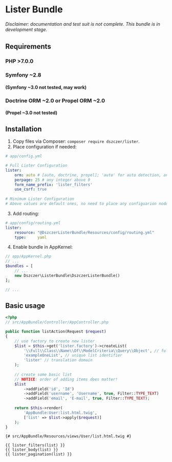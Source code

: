 # Lister Bundle

###### Disclaimer: documentation and test suit is not complete. This bundle is in development stage.

## Requirements

### PHP >7.0.0

### Symfony ~2.8
#### (Symfony ~3.0 not tested, may work)

### Doctrine ORM ~2.0 or Propel ORM ~2.0
#### (Propel ~3.0 not tested)

## Installation

1. Copy files via Composer: `composer require dszczer/lister`.
2. Place configuration if needed:
```yaml
# app/config.yml

# Full Lister Configuration
lister:
    orm: auto # [auto, doctrine, propel]; 'auto' for auto detection, and using both of ORMs simultaneously also
    perpage: 25 # any integer above 0
    form_name_prefix: 'lister_filters'
    use_csrf: true
    
# Minimum Lister Configuration
# Above values are default ones, no need to place any configuarion node
```
3. Add routing:
```yaml
# app/config/routing.yml
lister:
    resource: "@DszczerListerBundle/Resources/config/routing.yml"
    type:     yaml
```
4. Enable bundle in AppKernel:
```php
// app/AppKernel.php
// ...
$bundles = [
    // ...
    new Dszczer\ListerBundle\DszczerListerBundle()
];

// ...
```

## Basic usage
```php
<?php
// src/AppBundle/Controller/AppController.php

public function listAction(Request $request)
{
    // use factory to create new lister
    $list = $this->get('lister.factory')->createList(
        '\\Full\\Class\\Name\\Of\\ModelCriteria\\Query\\Object', // full class name of Propel query object
        'exampleOneList', // unique list identifier
        'lister' // translation domain
    );
    
    // create some basic list
    // NOTICE: order of adding items does matter!
    $list
        ->addField('id', 'Id')
        ->addField('username', 'Username', true, Filter::TYPE_TEXT)
        ->addField('email', 'E-mail', true, Filter::TYPE_TEXT);
    
    return $this->render(
        'AppBundle:User:list.html.twig',
        ['list' => $list->apply($request)]
    );
}
```
```twig
{# src/AppBundle/Resources/views/User/list.html.twig #}

{{ lister_filters(list) }}
{{ lister_body(list) }}
{{ lister_pagination(list) }}
```